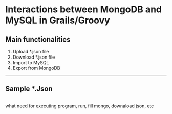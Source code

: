 Interactions between MongoDB and MySQL in Grails/Groovy 
=======================================================
Main functionalities
--------------------
1. Upload *.json file
2. Download *.json file
3. Import to MySQL
4. Export from MongoDB
---
Sample *.Json
----
```

```
what need for executing program, run, 
fill mongo, downaload json, etc


